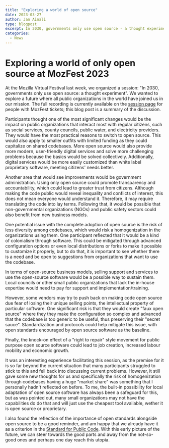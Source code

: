 ```yaml
---
title: "Exploring a world of open source"
date: 2023-03-27
author: Jan Ainali
type: blogpost
excerpt: In 2030, governments only use open source - a thought experiment
categories:
  - News
---
```


# Exploring a world of only open source at MozFest 2023

At the Mozilla Virtual Festival last week, we organized a session: "In 2030, governments only use open source: a thought experiment". We wanted to explore a future where all public organizations in the world have joined us in our mission. The full recording is currently available on the [session page](https://schedule.mozillafestival.org/session/BRR3GV-1) for people with MozFest tickets; this blog post is a summary of the discussion.

Participants thought one of the most significant changes would be the impact on public organizations that interact most with regular citizens, such as social services, county councils, public water, and electricity providers. They would have the most practical reasons to switch to open source. This would also apply to smaller outfits with limited funding as they could capitalize on shared codebases. More open source would also provide more modern, user-friendly digital services and solve more challenging problems because the basics would be solved collectively. Additionally, digital services would be more easily customized than white label proprietary software, meeting citizens' needs better.

Another area that would see improvements would be government administration. Using only open source could promote transparency and accountability, which could lead to greater trust from citizens. Although making the code public would reveal inequality and conflicts of interest, this does not mean everyone would understand it. Therefore, it may require translating the code into lay terms. Following that, it would be possible that non-governmental organizations (NGOs) and public safety sectors could also benefit from new business models.

One potential issue with the complete adoption of open source is the risk of less diversity among codebases, which would risk a homogenization in the organizations using them. One participant reflected that it would be a kind of colonialism through software. This could be mitigated through advanced configuration options or even local distributions or forks to make it possible to customize it properly, but to do that, it is important to see whether there is a need and be open to suggestions from organizations that want to use the codebase.

In terms of open-source business models, selling support and services to use the open-source software would be a possible way to sustain them. Local councils or other small public organizations that lack the in-house expertise would need to pay for support and implementation/training.

However, some vendors may try to push back on making code open source due fear of losing their unique selling points, the intellectual property of particular software. One significant risk is that they would create "faux open source" where they they make the configuration so complex and advanced that the codebase is too generic to be useful, thus preserving their "secret sauce". Standardization and protocols could help mitigate this issue, with open standards encouraged by open source software as the baseline.

Finally, the knock-on effect of a "right to repair" style movement for public purpose open source software could lead to job creation, increased labour mobility and economic growth.

It was an interesting experience facilitating this session, as the premise for it is so far beyond the current situation that many participants struggled to stick to this and fell back into discussing current problems. However, it still gave some new thoughts for us and specifically the risk of homogenization through codebases having a huge "market share" was something that I personally hadn't reflected on before. To me, the built-in possibility for local adaptation of open source software has always been a safeguard for this, but as was pointed out, many small organizations may not have the capabilities do do that and will just use the cheapest tool available, wether it is open source or proprietary.

I also found the reflection of the importance of open standards alongside open source to be a good reminder, and am happy that we already have it as a criterion in the [Standard for Public Code](https://standard.publiccode.net/criteria/open-standards.html). With this early picture of the future, we can steer towards the good parts and away from the not-so-good ones and perhaps one day reach this utopia.
